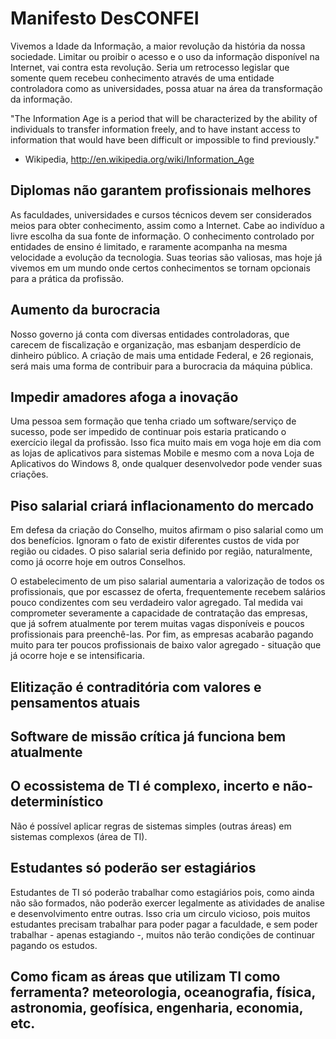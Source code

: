 Manifesto DesCONFEI
===================
Vivemos a Idade da Informação, a maior revolução da história da nossa sociedade. Limitar ou proibir o acesso e o uso da informação disponível na Internet, vai contra esta revolução.
Seria um retrocesso legislar que somente quem recebeu conhecimento através de uma entidade controladora como as universidades, possa atuar na área da transformação da informação.

"The Information Age is a period that will be characterized by the ability of individuals to transfer information freely, and to have instant access to information that would have been difficult or impossible to find previously."
- Wikipedia, http://en.wikipedia.org/wiki/Information_Age

Diplomas não garantem profissionais melhores
--------------------------------------------
As faculdades, universidades e cursos técnicos devem ser considerados meios para obter conhecimento, assim como a Internet. Cabe ao indivíduo a livre escolha da sua fonte de informação.
O conhecimento controlado por entidades de ensino é limitado, e raramente acompanha na mesma velocidade a evolução da tecnologia. Suas teorias são valiosas, mas hoje já vivemos em um mundo onde certos conhecimentos se tornam opcionais para a prática da profissão.


Aumento da burocracia
---------------------
Nosso governo já conta com diversas entidades controladoras, que carecem de fiscalização e organização, mas esbanjam desperdício de dinheiro público.
A criação de mais uma entidade Federal, e 26 regionais, será mais uma forma de contribuir para a burocracia da máquina pública.


Impedir amadores afoga a inovação
---------------------------------
Uma pessoa sem formação que tenha criado um software/serviço de sucesso, pode ser impedido de continuar pois estaria praticando o exercício ilegal da profissão.
Isso fica muito mais em voga hoje em dia com as lojas de aplicativos para sistemas Mobile e mesmo com a nova Loja de Aplicativos do Windows 8, onde qualquer desenvolvedor pode vender suas criações.



Piso salarial criará inflacionamento do mercado
-----------------------------------------------
Em defesa da criação do Conselho, muitos afirmam o piso salarial como um dos benefícios. Ignoram o fato de existir diferentes custos de vida por região ou cidades.
O piso salarial seria definido por região, naturalmente, como já ocorre hoje em outros Conselhos.

O estabelecimento de um piso salarial aumentaria a valorização de todos os profissionais, que por escassez de oferta, frequentemente recebem salários pouco condizentes com seu verdadeiro valor agregado.
Tal medida vai comprometer severamente a capacidade de contratação das empresas, que já sofrem atualmente por terem muitas vagas disponíveis e poucos profissionais para preenchê-las.
Por fim, as empresas acabarão pagando muito para ter poucos profissionais de baixo valor agregado - situação que já ocorre hoje e se intensificaria.


Elitização é contraditória com valores e pensamentos atuais
-----------------------------------------------------------



Software de missão crítica já funciona bem atualmente
-----------------------------------------------------


O ecossistema de TI é complexo, incerto e não-determinístico
-----------------------------------------------------
Não é possível aplicar regras de sistemas simples (outras áreas) em sistemas complexos (área de TI).

Estudantes só poderão ser estagiários
-------------------------------------
Estudantes de TI só poderão trabalhar como estagiários pois, como ainda não são formados, não poderão exercer legalmente as atividades de analise e desenvolvimento entre outras.
Isso cria um circulo vicioso, pois muitos estudantes precisam trabalhar para poder pagar a faculdade, e sem poder trabalhar - apenas estagiando -, muitos não terão condições de continuar pagando os estudos.


Como ficam as áreas que utilizam TI como ferramenta? meteorologia, oceanografia, física, astronomia, geofísica, engenharia, economia, etc.
------------------------------------------------------------------------------------------------------------------------------------------
